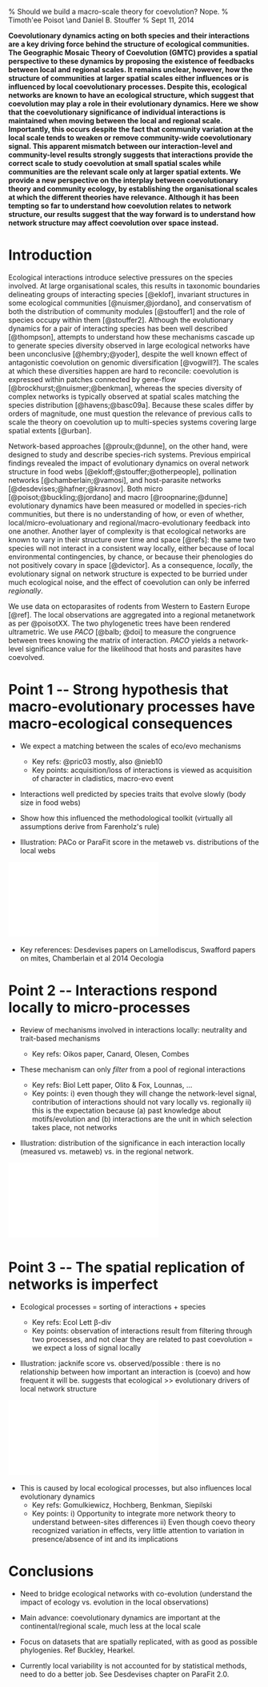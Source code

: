 % Should we build a macro-scale theory for coevolution? Nope.
% Timoth\'ee Poisot \and Daniel B. Stouffer
% Sept 11, 2014

**Coevolutionary dynamics acting on both species and their interactions
are a key driving force behind the structure of ecological communities. The
Geographic Mosaic Theory of Coevolution (GMTC) provides a spatial perspective
to these dynamics by proposing the existence of feedbacks between local
and regional scales. It remains unclear, however, how the structure of
communities at larger spatial scales either influences or is influenced by
local coevolutionary processes. Despite this, ecological networks are known
to have an ecological structure, which suggest that coevolution may play a
role in their evolutionary dynamics. Here we show that the coevolutionary
significance of individual interactions is maintained when moving between
the local and regional scale. Importantly, this occurs despite the fact that
community variation at the local scale tends to weaken or remove community-wide
coevolutionary signal. This apparent mismatch between our interaction-level
and community-level results strongly suggests that interactions provide the
correct scale to study coevolution at small spatial scales while communities
are the relevant scale only at larger spatial extents. We provide a new
perspective on the interplay between coevolutionary theory and community
ecology, by establishing the organisational scales at which the different
theories have relevance. Although it has been tempting so far to understand
how coevolution relates to network structure, our results suggest that the
way forward is to understand how network structure may affect coevolution
over space instead.**

# Introduction

Ecological interactions introduce selective pressures on the species
involved. At large organisational scales, this results in taxonomic boundaries
delineating groups of interacting species [@eklof], invariant structures
in some ecological communities [@nuismer,@jordano], and conservatism of
both the distribution of community modules [@stouffer1] and the role of
species occupy within them [@stouffer2]. Although the evolutionary dynamics
for a pair of interacting species has been well described [@thompson],
attempts to understand how these mechanisms cascade up to generate species
diversity observed in large ecological networks have been unconclusive
[@hembry;@yoder], despite the well known effect of antagonistic coevolution
on genomic diversification [@vogwill?]. The scales at which these diversities
happen are hard to reconcile: coevolution is expressed within patches connected
by gene-flow [@brockhurst;@nuismer;@benkman], whereas the species diversity
of complex networks is typically observed at spatial scales matching the
species distribution [@havens;@basc09a]. Because these scales differ by
orders of magnitude, one must question the relevance of previous calls to
scale the theory on coevolution up to multi-species systems covering large
spatial extents [@urban].

Network-based approaches [@proulx;@dunne], on the other hand, were designed to 
study and describe species-rich systems. Previous empirical findings revealed the
impact of evolutionary dynamics on overal network structure in food webs 
[@ekloff;@stouffer;@otherpeople], pollination networks [@chamberlain;@vamosi], and 
host-parasite networks [@desdevises;@hafner;@krasnov]. Both micro [@poisot;@buckling;@jordano]
and macro [@roopnarine;@dunne] evolutionary dynamics have been measured or modelled in
species-rich communities, but there is no understanding of how, or even of whether,
local/micro-evoluationary and regional/macro-evolutionary feedback into one another.
Another layer of complexity is that ecological networks are known to vary in their structure
over time and space [@refs]: the same two species will not interact in a consistent way locally,
either because of local environmental contingencies, by chance, or because their phenologies do
not positively covary in space [@devictor]. As a consequence, *locally*, the evolutionary
signal on network structure is expected to be burried under much ecological noise, and the
effect of coevolution can only be inferred *regionally*.

We use data on ectoparasites of rodents from Western to Eastern Europe [@ref]. The local
observations are aggregated into a regional metanetwork as per @poisotXX. The two phylogenetic
trees have been rendered ultrametric. We use *PACO* [@balb; @doi] to measure the congruence
between trees knowing the matrix of interaction. *PACO* yields a network-level significance
value for the likelihood that hosts and parasites have coevolved.

# Point 1 -- Strong hypothesis that macro-evolutionary processes have macro-ecological consequences

- We expect a matching between the scales of eco/evo mechanisms
  - Key refs: @pric03 mostly, also @nieb10
  - Key points: acquisition/loss of interactions is viewed as acquisition of character in cladistics, macro-evo event

- Interactions well predicted by species traits that evolve slowly (body
size in food webs)

- Show how this influenced the methodological toolkit (virtually all
assumptions derive from Farenholz's rule)

- Illustration: PACo or ParaFit score in the metaweb vs. distributions of
the local webs

![figure1]

- Key references: Desdevises papers on Lamellodiscus, Swafford papers on
mites, Chamberlain et al 2014 Oecologia

# Point 2 -- Interactions respond locally to micro-processes

- Review of mechanisms involved in interactions locally: neutrality and trait-based mechanisms
  - Key refs: Oikos paper, Canard, Olesen, Combes

- These mechanism can only *filter* from a pool of regional interactions
  - Key refs: Biol Lett paper, Olito & Fox, Lounnas, ...
  - Key points: i) even though they will change the network-level signal, contribution of interactions should not vary locally vs. regionally ii) this is the expectation because (a) past knowledge about motifs/evolution and (b) interactions are the unit in which selection takes place, not networks

- Illustration: distribution of the significance in each interaction locally
(measured vs. metaweb) vs. in the regional network.

![figure2]

# Point 3 -- The spatial replication of networks is imperfect

- Ecological processes = sorting of interactions + species
  - Key refs: Ecol Lett &beta;-div
  - Key points: observation of interactions result from filtering through two processes, and not clear they are related to past coevolution = we expect a loss of signal locally

- Illustration: jacknife score vs. observed/possible : there is no relationship
between how important an interaction is (coevo) and how frequent it will
be. suggests that ecological >> evolutionary drivers of local network structure

![figure3]

- This is caused by local ecological processes, but also influences local evolutionary dynamics
  - Key refs: Gomulkiewicz, Hochberg, Benkman, Siepilski
  - Key points: i) Opportunity to integrate more network theory to understand between-sites differences ii) Even though coevo theory recognized variation in effects, very little attention to variation in presence/absence of int and its implications

# Conclusions

- Need to bridge ecological networks with co-evolution (understand the impact
of ecology vs. evolution in the local observations)

- Main advance: coevolutionary dynamics are important at the
continental/regional scale, much less at the local scale

- Focus on datasets that are spatially replicated, with as good as possible
phylogenies. Ref Buckley, Hearkel.

- Currently local variability is not accounted for by statistical methods,
need to do a better job. See Desdevises chapter on ParaFit 2.0.

[figure1]: ../figures/figure1.pdf "We determined whether a significant matching existed between hosts and parasites phylogenies at each location, using the PACo method. The association matrices used where (i) the *local* (observed) interactions, and (ii) the *regional* (possible, after aggregating all local datasets) ones. Surprisingly, and even though the regional dataset shows a strong co-cladogenetic structure, very few samplign sites show this too; 35 out of 51 communities where found not to be coevolved using either matrices."

[figure2]: ../figures/figure2.pdf "TODO"

[figure3]: ../figures/figure3.pdf "TODO"

